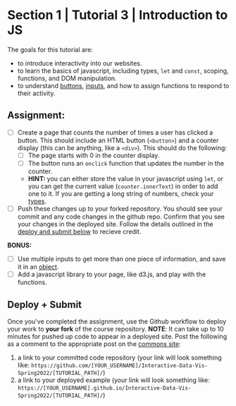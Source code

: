 # Section 1 | Tutorial 3 | Introduction to JS

The goals for this tutorial are:

- to introduce interactivity into our websites.
- to learn the basics of javascript, including types, `let` and `const`, scoping, functions, and DOM manipulation.
- to understand [buttons](https://developer.mozilla.org/en-US/docs/Web/HTML/Element/button), [inputs](https://developer.mozilla.org/en-US/docs/Web/HTML/Element/input), and how to assign functions to respond to their activity.

## Assignment:

- [ ] Create a page that counts the number of times a user has clicked a button. This should include an HTML button (`<button>`) and a counter display (this can be anything, like a `<div>`). This should do the following:
  - [ ] The page starts with 0 in the counter display. 
  - [ ] The button runs an `onclick` function that updates the number in the counter.
  - **HINT:** you can either store the value in your javascript using `let`, or you can get the current value (`counter.innerText`) in order to add one to it. If you are getting a long string of numbers, check your [types](https://developer.mozilla.org/en-US/docs/Web/JavaScript/Guide/Grammar_and_types#data_structures_and_types). 
- [ ] Push these changes up to your forked repository. You should see your commit and any code changes in the github repo. Confirm that you see your changes in the deployed site. Follow the details outlined in the [deploy and submit below](#deploy--submit) to recieve credit.

**BONUS:**

- [ ] Use multiple inputs to get more than one piece of information, and save it in an [object](https://developer.mozilla.org/en-US/docs/Web/JavaScript/Reference/Global_Objects/Object). 
- [ ] Add a javascript library to your page, like d3.js, and play with the functions. 

## Deploy + Submit

Once you've completed the assignment, use the Github workflow to deploy your work to **your fork** of the course repository. **NOTE**: It can take up to 10 minutes for pushed up code to appear in a deployed site. Post the following as a comment to the appropriate post on the [commons site](https://interactivedataviz2022sp.commons.gc.cuny.edu/):
1. a link to your committed code repository (your link will look something like: `https://github.com/[YOUR_USERNAME]/Interactive-Data-Vis-Spring2022/[TUTORIAL_PATH]/`)
2. a link to your deployed example (your link will look something like: `https://[YOUR_USERNAME].github.io/Interactive-Data-Vis-Spring2022/[TUTORIAL_PATH]/`)


